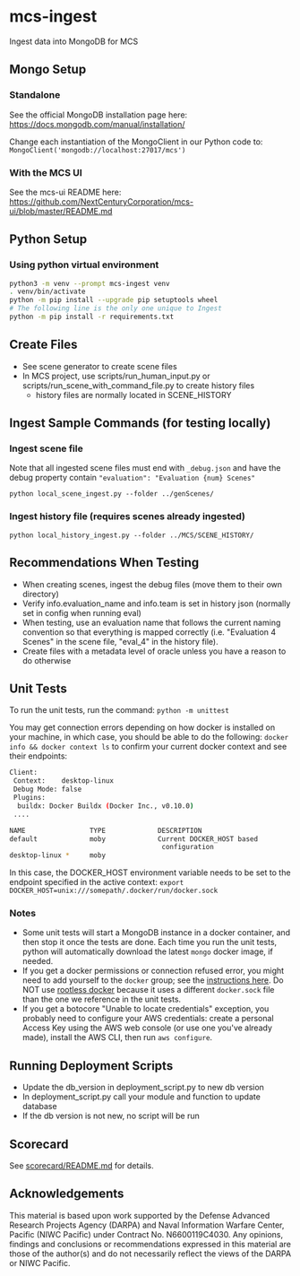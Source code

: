 # mcs-ingest

Ingest data into MongoDB for MCS

## Mongo Setup

### Standalone

See the official MongoDB installation page here: https://docs.mongodb.com/manual/installation/

Change each instantiation of the MongoClient in our Python code to: `MongoClient('mongodb://localhost:27017/mcs')`

### With the MCS UI

See the mcs-ui README here: https://github.com/NextCenturyCorporation/mcs-ui/blob/master/README.md

## Python Setup

### Using python virtual environment

```bash
python3 -m venv --prompt mcs-ingest venv
. venv/bin/activate
python -m pip install --upgrade pip setuptools wheel
# The following line is the only one unique to Ingest
python -m pip install -r requirements.txt
```

## Create Files

* See scene generator to create scene files
* In MCS project, use scripts/run_human_input.py or scripts/run_scene_with_command_file.py to create history files
  * history files are normally located in SCENE_HISTORY

## Ingest Sample Commands (for testing locally)

### Ingest scene file

Note that all ingested scene files must end with `_debug.json` and have the debug property contain `"evaluation": "Evaluation {num} Scenes"`
```
python local_scene_ingest.py --folder ../genScenes/
```

### Ingest history file (requires scenes already ingested)

```
python local_history_ingest.py --folder ../MCS/SCENE_HISTORY/
```

## Recommendations When Testing

* When creating scenes, ingest the debug files (move them to their own directory)
* Verify info.evaluation_name and info.team is set in history json (normally set in config when running eval)
* When testing, use an evaluation name that follows the current naming convention so that everything is mapped correctly (i.e. "Evaluation 4 Scenes" in the scene file, "eval_4" in the history file).
* Create files with a metadata level of oracle unless you have a reason to do otherwise

## Unit Tests

To run the unit tests, run the command: `python -m unittest`

You may get connection errors depending on how docker is installed on your machine, in which case, you should be able to do the following:
`docker info && docker context ls` to confirm your current docker context and see their endpoints:
```bash
Client:
 Context:    desktop-linux
 Debug Mode: false
 Plugins:
  buildx: Docker Buildx (Docker Inc., v0.10.0)
 ....

NAME                TYPE             DESCRIPTION                        DOCKER ENDPOINT
default             moby             Current DOCKER_HOST based          unix:///var/run/docker.sock
                                      configuration
desktop-linux *     moby                                                unix:///somepath/.docker/run/docker.sock
```
In this case, the DOCKER_HOST environment variable needs to be set to the endpoint specified in the active context:
`export DOCKER_HOST=unix:///somepath/.docker/run/docker.sock`


### Notes

- Some unit tests will start a MongoDB instance in a docker container, and then stop it once the tests are done. Each time you run the unit tests, python will automatically download the latest `mongo` docker image, if needed.
- If you get a docker permissions or connection refused error, you might need to add yourself to the `docker` group; see the [instructions here](https://docs.docker.com/engine/install/linux-postinstall/#manage-docker-as-a-non-root-user). Do NOT use [rootless docker](https://docs.docker.com/engine/security/rootless/) because it uses a different `docker.sock` file than the one we reference in the unit tests.
- If you get a botocore "Unable to locate credentials" exception, you probably need to configure your AWS credentials: create a personal Access Key using the AWS web console (or use one you've already made), install the AWS CLI, then run `aws configure`.

## Running Deployment Scripts

* Update the db_version in deployment_script.py to new db version
* In deployment_script.py call your module and function to update database
* If the db version is not new, no script will be run

## Scorecard

See [scorecard/README.md](./scorecard/README.md) for details.

## Acknowledgements

This material is based upon work supported by the Defense Advanced Research Projects Agency (DARPA) and Naval Information Warfare Center, Pacific (NIWC Pacific) under Contract No. N6600119C4030. Any opinions, findings and conclusions or recommendations expressed in this material are those of the author(s) and do not necessarily reflect the views of the DARPA or NIWC Pacific.
